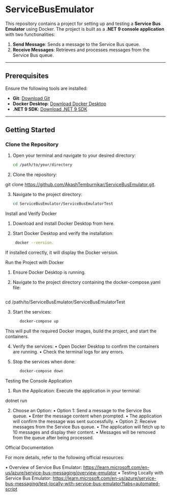 # ServiceBusEmulator

This repository contains a project for setting up and testing a **Service Bus Emulator** using Docker. The project is built as a **.NET 9 console application** with two functionalities:

1. **Send Message**: Sends a message to the Service Bus queue.
2. **Receive Messages**: Retrieves and processes messages from the Service Bus queue.

---

## Prerequisites

Ensure the following tools are installed:

- **Git**: [Download Git](https://git-scm.com/downloads)
- **Docker Desktop**: [Download Docker Desktop](https://www.docker.com/products/docker-desktop)
- **.NET 9 SDK**: [Download .NET 9 SDK](https://dotnet.microsoft.com/en-us/download/dotnet/9.0)

---

## Getting Started

### Clone the Repository

1. Open your terminal and navigate to your desired directory:
   ```bash
   cd /path/to/your/directory

2. Clone the repository:

git clone https://github.com/AkashTemburnikar/ServiceBusEmulator.git.


3. Navigate to the project directory:

   ```bash
   cd ServiceBusEmulator/ServiceBusEmulatorTest

Install and Verify Docker
1.	Download and install Docker Desktop from here.
2.	Start Docker Desktop and verify the installation:

     ```bash
      docker --version.

If installed correctly, it will display the Docker version.

Run the Project with Docker
1.	Ensure Docker Desktop is running.
2.	Navigate to the project directory containing the docker-compose.yaml file:

    ```bash
   cd /path/to/ServiceBusEmulator/ServiceBusEmulatorTest


3. Start the services:

   ```bash
      docker-compose up

This will pull the required Docker images, build the project, and start the containers.

4. Verify the services:
	•	Open Docker Desktop to confirm the containers are running.
	•	Check the terminal logs for any errors.

5. Stop the services when done:

   ```bash
      docker-compose down

Testing the Console Application
1.	Run the Application:
Execute the application in your terminal:

dotnet run


2.	Choose an Option:
	•	Option 1: Send a message to the Service Bus queue.
	   •	Enter the message content when prompted.
	   •	The application will confirm the message was sent successfully.
	•	Option 2: Receive messages from the Service Bus queue.
	   •	The application will fetch up to 10 messages and display their content.
	   •	Messages will be removed from the queue after being processed.

Official Documentation

For more details, refer to the following official resources:

•	Overview of Service Bus Emulator:
https://learn.microsoft.com/en-us/azure/service-bus-messaging/overview-emulator
•	Testing Locally with Service Bus Emulator:
https://learn.microsoft.com/en-us/azure/service-bus-messaging/test-locally-with-service-bus-emulator?tabs=automated-script